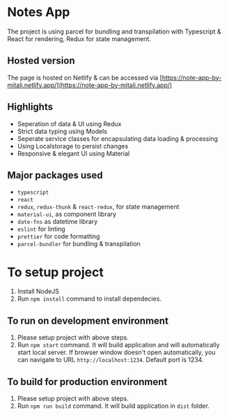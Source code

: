 # Notes App

The project is using parcel for bundling and transpilation with Typescript & React for rendering, Redux for state management.

## Hosted version

The page is hosted on Netlify & can be accessed via [https://note-app-by-mitali.netlify.app/](https://note-app-by-mitali.netlify.app/)

## Highlights

- Seperation of data & UI using Redux
- Strict data typing using Models
- Seperate service classes for encapsulating data loading & processing
- Using Localstorage to persist changes
- Responsive & elegant UI using Material

## Major packages used

-   `typescript`
-   `react`
-   `redux`, `redux-thunk` & `react-redux`, for state management
-   `material-ui`, as component library
-   `date-fns` as datetime library
-   `eslint` for linting
-   `prettier` for code formatting
-   `parcel-bundler` for bundling & transpilation

# To setup project

1. Install NodeJS
2. Run `npm install` command to install dependecies.

## To run on development environment

1. Please setup project with above steps.
2. Run `npm start` command. It will build application and will automatically start local server. If browser window doesn't open automatically, you can navigate to URL `http://localhost:1234`. Default port is 1234.

## To build for production environment

1. Please setup project with above steps.
2. Run `npm run build` command. It will build application in `dist` folder.
